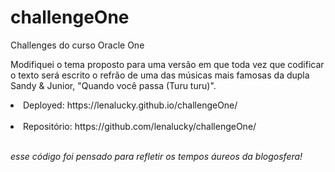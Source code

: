 # challengeOne
Challenges do curso Oracle One

Modifiquei o tema proposto para uma versão em que toda vez que codificar o texto será escrito o refrão de uma das músicas mais famosas da dupla Sandy & Junior, "Quando você passa (Turu turu)".

  <li>Deployed: https://lenalucky.github.io/challengeOne/</li><br>
  <li>Repositório: https://github.com/lenalucky/challengeOne/</li>
<br>

<i>esse código foi pensado para refletir os tempos áureos da blogosfera!</i>
